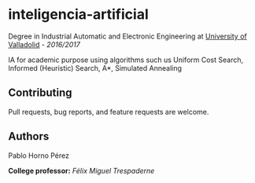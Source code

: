 # inteligencia-artificial
Degree in Industrial Automatic and Electronic Engineering at [University of Valladolid](https://www.eii.uva.es) - *2016/2017*

IA for academic purpose using algorithms such us Uniform Cost Search, Informed (Heuristic) Search, A*, Simulated Annealing


## Contributing
Pull requests, bug reports, and feature requests are welcome.

Authors
------------
Pablo Horno Pérez

**College professor:** *Félix Miguel Trespaderne*
